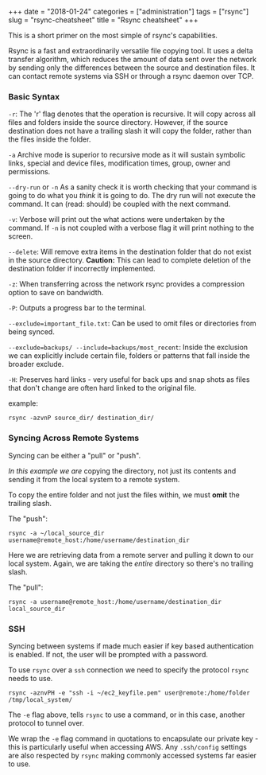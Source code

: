 +++
date = "2018-01-24"
categories = ["administration"]
tags = ["rsync"]
slug = "rsync-cheatsheet"
title = "Rsync cheatsheet"
+++

This is a short primer on the most simple of rsync's capabilities.

Rsync is a fast and extraordinarily versatile file copying tool. It uses
a delta transfer algorithm, which reduces the amount of data sent over
the network by sending only the differences between the source and
destination files. It can contact remote systems via SSH or through a
rsync daemon over TCP.

### Basic Syntax

`-r`: The 'r' flag denotes that the operation is recursive.
It will copy across all files and folders inside the source directory.
However, if the source destination does not have a trailing slash it
will copy the folder, rather than the files inside the folder.

`-a` Archive mode is superior to recursive mode as it will
sustain symbolic links, special and device files, modification times,
group, owner and permissions.

`--dry-run` or `-n` As a sanity check it is
worth checking that your command is going to do what you _think_ it is
going to do. The dry run will not execute the command. It can (read:
should) be coupled with the next command.

`-v`: Verbose will print out the what actions were
undertaken by the command. If `-n` is not coupled with a
verbose flag it will print nothing to the screen.

`--delete`: Will remove extra items in the destination
folder that do not exist in the source directory. **Caution:** This can
lead to complete deletion of the destination folder if incorrectly
implemented.

`-z`: When transferring across the network rsync provides a
compression option to save on bandwidth.

`-P`: Outputs a progress bar to the terminal.

`--exclude=important_file.txt`: Can be used to omit files
or directories from being synced.

`--exclude=backups/ --include=backups/most_recent`: Inside
the exclusion we can explicitly include certain file, folders or
patterns that fall inside the broader exclude.

`-H`: Preserves hard links - very useful for back ups and snap shots as files that don't change are often hard linked to the original file.

example:

    rsync -azvnP source_dir/ destination_dir/

### Syncing Across Remote Systems

Syncing can be either a "pull" or "push".

_In this example we are_ copying the directory, not just its contents and sending it from the local system to a remote system.

To copy the entire folder and not just the files within, we must **omit** the trailing slash.

The "push":

    rsync -a ~/local_source_dir username@remote_host:/home/username/destination_dir

Here we are retrieving data from a remote server and pulling it down to our local system. Again, we are taking the _entire_ directory so there's no trailing slash.

The "pull":

    rsync -a username@remote_host:/home/username/destination_dir local_source_dir

### SSH

Syncing between systems if made much easier if key based authentication
is enabled. If not, the user will be prompted with a password.

To use `rsync` over a `ssh` connection we need to specify the protocol `rsync` needs to use.

`rsync -aznvPH -e "ssh -i ~/ec2_keyfile.pem" user@remote:/home/folder /tmp/local_system/`

The `-e` flag above, tells `rsync` to use a command, or in this case, another protocol to tunnel over.

We wrap the `-e` flag command in quotations to encapsulate our private key - this is particularly useful when accessing AWS. Any `.ssh/config` settings are also respected by `rsync` making commonly accessed systems far easier to use.
